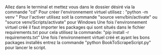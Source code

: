 Allez dans le terminal et mettez vous dans le dossier désiré via la commande "cd" Pour créer l'environnement virtuel utilisez :
"python -m venv " Pour l'activer utilisez soit la commande "source venv/bin/activate" ou "source venv/Scripts/activate" pour Windows
Une fois l'environnement virtuel créé il faut importer les packages qui sont situés dans le fichier requirements.txt pour cela utilisez la commande:
"pip install -r requirements.txt" 
Une fois l'environnement virtuel créé et ayant les bons packages installés entrez la commande "python BookToScrapeScript.py" pour lancer le script.
